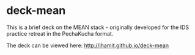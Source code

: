 # deck-mean
This is a brief deck on the MEAN stack - originally developed for the IDS practice retreat in the PechaKucha format.

The deck can be viewed here: http://jhamit.github.io/deck-mean
